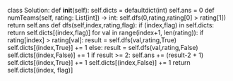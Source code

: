 class Solution:
def __init__(self):
self.dicts = defaultdict(int)
self.ans = 0
def numTeams(self, rating: List[int]) -> int:
self.dfs(0,rating,rating[0] > rating[1])
return self.ans
def dfs(self,index,rating,flag):
if (index,flag) in self.dicts:
return self.dicts[(index,flag)]
for val in range(index+1, len(rating)):
if rating[index] > rating[val]:
result = self.dfs(val,rating,True)
self.dicts[(index,True)] += 1
else:
result = self.dfs(val,rating,False)
self.dicts[(index,False)] += 1
if result >= 2:
self.ans += (result-2 + 1)
self.dicts[(index,True)] += 1
self.dicts[(index,False)] += 1
return self.dicts[(index, flag)]